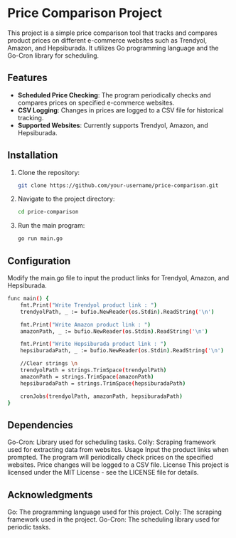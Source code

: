 # Price Comparison Project

This project is a simple price comparison tool that tracks and compares product prices on different e-commerce websites such as Trendyol, Amazon, and Hepsiburada. It utilizes Go programming language and the Go-Cron library for scheduling.

## Features

- **Scheduled Price Checking**: The program periodically checks and compares prices on specified e-commerce websites.
- **CSV Logging**: Changes in prices are logged to a CSV file for historical tracking.
- **Supported Websites**: Currently supports Trendyol, Amazon, and Hepsiburada.

## Installation

1. Clone the repository:

   ```bash
   git clone https://github.com/your-username/price-comparison.git
   
2. Navigate to the project directory:

   ```bash
   cd price-comparison

3. Run the main program:

   ```bash
   go run main.go

## Configuration

Modify the main.go file to input the product links for Trendyol, Amazon, and Hepsiburada.
```bash
func main() {
    fmt.Print("Write Trendyol product link : ")
    trendyolPath, _ := bufio.NewReader(os.Stdin).ReadString('\n')

    fmt.Print("Write Amazon product link : ")
    amazonPath, _ := bufio.NewReader(os.Stdin).ReadString('\n')

    fmt.Print("Write Hepsiburada product link : ")
    hepsiburadaPath, _ := bufio.NewReader(os.Stdin).ReadString('\n')

    //Clear strings \n
    trendyolPath = strings.TrimSpace(trendyolPath)
    amazonPath = strings.TrimSpace(amazonPath)
    hepsiburadaPath = strings.TrimSpace(hepsiburadaPath)

    cronJobs(trendyolPath, amazonPath, hepsiburadaPath)
}
```

## Dependencies


Go-Cron: Library used for scheduling tasks.
Colly: Scraping framework used for extracting data from websites.
Usage
Input the product links when prompted.
The program will periodically check prices on the specified websites.
Price changes will be logged to a CSV file.
License
This project is licensed under the MIT License - see the LICENSE file for details.

## Acknowledgments

Go: The programming language used for this project.
Colly: The scraping framework used in the project.
Go-Cron: The scheduling library used for periodic tasks.
